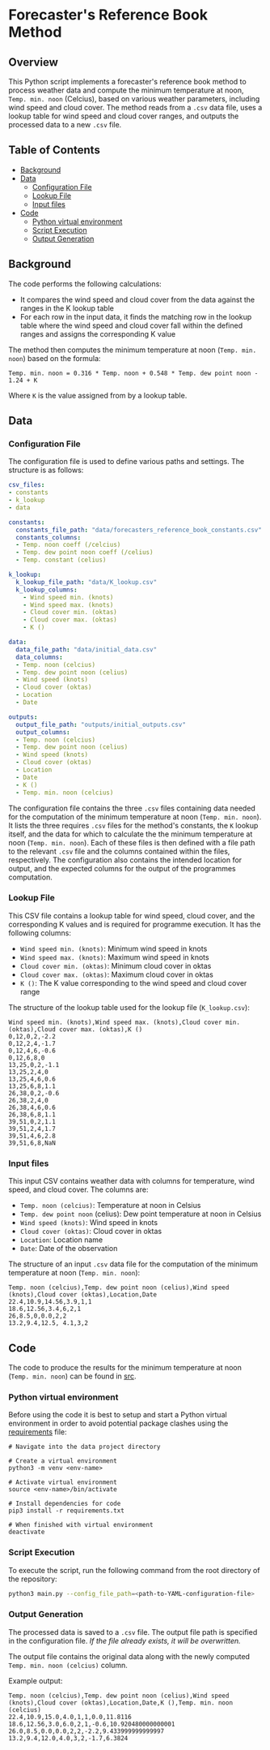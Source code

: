 # **Forecaster's Reference Book Method**

## Overview

This Python script implements a forecaster's reference book method to process weather data and compute the minimum temperature at noon, `Temp. min. noon` (Celcius), based on various weather parameters, including wind speed and cloud cover. The method reads from a `.csv` data file, uses a lookup table for wind speed and cloud cover ranges, and outputs the processed data to a new `.csv` file.

## Table of Contents
- [Background](#background)
- [Data](#data)
    - [Configuration File](#configuration-file)
    - [Lookup File](#lookup-file)
    - [Input files](#input-files)
- [Code](#code)
    - [Python virtual environment](#python-venv)
    - [Script Execution](#script-execution)
    - [Output Generation](#output-generation)

## Background

The code performs the following calculations:

- It compares the wind speed and cloud cover from the data against the ranges in the K lookup table
- For each row in the input data, it finds the matching row in the lookup table where the wind speed and cloud cover fall within the defined ranges and assigns the corresponding K value

The method then computes the minimum temperature at noon (`Temp. min. noon`) based on the formula:

```
Temp. min. noon = 0.316 * Temp. noon + 0.548 * Temp. dew point noon - 1.24 + K
```

Where `K` is the value assigned from by a lookup table.

## Data

### Configuration File

The configuration file is used to define various paths and settings. The structure is as follows:

```yaml
csv_files:
- constants
- k_lookup
- data

constants:
  constants_file_path: "data/forecasters_reference_book_constants.csv"
  constants_columns:
  - Temp. noon coeff (/celcius)
  - Temp. dew point noon coeff (/celius)
  - Temp. constant (celius)

k_lookup:
  k_lookup_file_path: "data/K_lookup.csv"
  k_lookup_columns:
    - Wind speed min. (knots)
    - Wind speed max. (knots)
    - Cloud cover min. (oktas)
    - Cloud cover max. (oktas)
    - K ()

data:
  data_file_path: "data/initial_data.csv"
  data_columns:
  - Temp. noon (celcius)
  - Temp. dew point noon (celius)
  - Wind speed (knots)
  - Cloud cover (oktas)
  - Location
  - Date

outputs:
  output_file_path: "outputs/initial_outputs.csv"
  output_columns:
  - Temp. noon (celcius)
  - Temp. dew point noon (celius)
  - Wind speed (knots)
  - Cloud cover (oktas)
  - Location
  - Date
  - K ()
  - Temp. min. noon (celcius)
```

The configuration file contains the three `.csv` files containing data needed for the computation of the minimum temperature at noon (`Temp. min. noon`). It lists the three requires `.csv` files for the method's constants, the `K` lookup itself, and the data for which to calculate the the minimum temperature at noon (`Temp. min. noon`). Each of these files is then defined with a file path to the relevant `.csv` file and the columns contained within the files, respectively. The configuration also contains the intended location for output, and the expected columns for the output of the programmes computation.

### Lookup File

This CSV file contains a lookup table for wind speed, cloud cover, and the corresponding K values and is required for programme execution. It has the following columns:

- `Wind speed min. (knots)`: Minimum wind speed in knots
- `Wind speed max. (knots)`: Maximum wind speed in knots
- `Cloud cover min. (oktas)`: Minimum cloud cover in oktas
- `Cloud cover max. (oktas)`: Maximum cloud cover in oktas
- `K ()`: The K value corresponding to the wind speed and cloud cover range

The structure of the lookup table used for the lookup file (`K_lookup.csv`):

```csv
Wind speed min. (knots),Wind speed max. (knots),Cloud cover min. (oktas),Cloud cover max. (oktas),K ()
0,12,0,2,-2.2
0,12,2,4,-1.7
0,12,4,6,-0.6
0,12,6,8,0
13,25,0,2,-1.1
13,25,2,4,0
13,25,4,6,0.6
13,25,6,8,1.1
26,38,0,2,-0.6
26,38,2,4,0
26,38,4,6,0.6
26,38,6,8,1.1
39,51,0,2,1.1
39,51,2,4,1.7
39,51,4,6,2.8
39,51,6,8,NaN
```

### Input files

This input CSV contains weather data with columns for temperature, wind speed, and cloud cover. The columns are:

- `Temp. noon (celcius)`: Temperature at noon in Celsius
- `Temp. dew point noon` (celius): Dew point temperature at noon in Celsius
- `Wind speed (knots)`: Wind speed in knots
- `Cloud cover (oktas)`: Cloud cover in oktas
- `Location`: Location name
- `Date`: Date of the observation

The structure of an input `.csv` data file for the computation of the minimum temperature at noon (`Temp. min. noon`):

```csv
Temp. noon (celcius),Temp. dew point noon (celius),Wind speed (knots),Cloud cover (oktas),Location,Date
22.4,10.9,14.56,3.9,1,1
18.6,12.56,3.4,6,2,1
26,8.5,0,0.0,2,2
13.2,9.4,12.5, 4.1,3,2
```

## Code

The code to produce the results for the minimum temperature at noon (`Temp. min. noon`) can be found in [src](src/).

### Python virtual environment

Before using the code it is best to setup and start a Python virtual environment in order to avoid potential package clashes using the [requirements](requirements.txt) file:

```
# Navigate into the data project directory

# Create a virtual environment
python3 -m venv <env-name>

# Activate virtual environment
source <env-name>/bin/activate

# Install dependencies for code
pip3 install -r requirements.txt

# When finished with virtual environment
deactivate
```

### Script Execution

To execute the script, run the following command from the root directory of the repository:

```bash
python3 main.py --config_file_path=<path-to-YAML-configuration-file>
```

### Output Generation

The processed data is saved to a `.csv` file. The output file path is specified in the configuration file. *If the file already exists, it will be overwritten.*

The output file contains the original data along with the newly computed `Temp. min. noon (celcius)` column.

Example output:

```csv
Temp. noon (celcius),Temp. dew point noon (celius),Wind speed (knots),Cloud cover (oktas),Location,Date,K (),Temp. min. noon (celcius)
22.4,10.9,15.0,4.0,1,1,0.0,11.8116
18.6,12.56,3.0,6.0,2,1,-0.6,10.920480000000001
26.0,8.5,0.0,0.0,2,2,-2.2,9.433999999999997
13.2,9.4,12.0,4.0,3,2,-1.7,6.3824
```